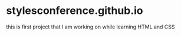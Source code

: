 # stylesconference.github.io
this is first project that I am working on while learning HTML and CSS

